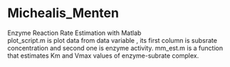 # Michealis_Menten
Enzyme Reaction Rate Estimation with Matlab                                                                                 
plot_script.m is plot data from data variable , its first column is subsrate concentration and second one is enzyme activity. 
mm_est.m is a function that estimates Km and Vmax values of enzyme-subrate complex. 

